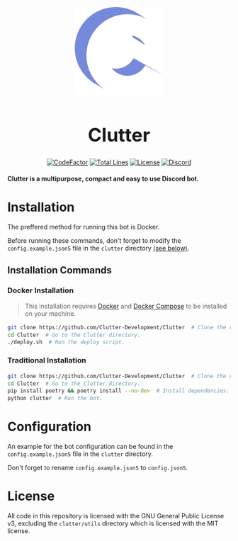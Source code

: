 <div align="center">
    <p style="margin-bottom: 0 !important;">
        <img alt="Clutter Logo" src="https://github.com/Clutter-Development/clutter-development.github.io/blob/master/assets/logo.png" width=200>
    </p>
    <h1 style="font-size: 3em">Clutter</h1>

[![CodeFactor](https://www.codefactor.io/repository/github/clutter-development/clutter/badge)](https://www.codefactor.io/repository/github/clutter-development/clutter)
[![Total Lines](https://img.shields.io/tokei/lines/github/Clutter-Development/Clutter)](./)
[![License](https://img.shields.io/badge/license-GPL_3.0-success)](./clutter/LICENSE)
[![Discord](https://img.shields.io/discord/944535258722861106?color=success&label=discord&logo=discord&logoColor=white)](https://discord.gg/mVKkMZRPQE)
</div>

#### Clutter is a multipurpose, compact and easy to use Discord bot. <!-- common sense is required btw -->

# Installation

The preffered method for running this bot is Docker. <!-- currently broken -->

Before running these commands, don't forget to modify the `config.example.json5` file in the `clutter`
directory [(see below)](#configuration).

## Installation Commands

### Docker Installation

> This installation requires [Docker](https://docs.docker.com/engine/install/) and [Docker Compose](https://docs.docker.com/compose/install/) to be installed on your machine.

```bash
git clone https://github.com/Clutter-Development/Clutter  # Clone the repository.
cd Clutter  # Go to the Clutter directory.
./deploy.sh  # Run the deploy script.
```

### Traditional Installation

```bash
git clone https://github.com/Clutter-Development/Clutter  # Clone the repository.
cd Clutter  # Go to the Clutter directory.
pip install poetry && poetry install --no-dev  # Install dependencies.
python clutter  # Run the bot.
```

# Configuration

An example for the bot configuration can be found in the `config.example.json5` file in the `clutter` directory.

Don't forget to rename `config.example.json5` to `config.json5`.

# License

All code in this repository is licensed with the GNU General Public License v3, excluding the `clutter/utils` directory
which is licensed with the MIT license.
